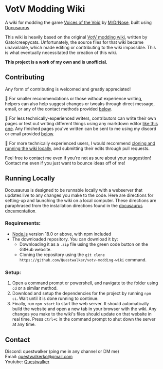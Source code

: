 # VotV Modding Wiki
A wiki for modding the game [Voices of the Void](https://mrdrnose.itch.io/votv) by [MrDrNose](https://mrdrnose.itch.io/), built using [Docusaurus](https://docusaurus.io/).

This wiki is heavily based on the original [VotV modding wiki](https://modding.ariral.space/), written by Gato/creepycats. Unfortunately, the source files for that wiki became unavailable, which made editing or contributing to the wiki impossible. This is what eventually necessitated the creation of this wiki.

**This project is a work of my own and is unofficial.**

## Contributing
Any form of contributing is welcomed and greatly appreciated!

🥉 For smaller recommendations or those without experience writing, helpers can also help suggest changes or tweaks through direct message, email, or any of the contact methods provided [below](#contact).

🥈 For less technically-experienced writers, contributors can write their own pages or test out writing different things using any markdown editor [like this one](https://markdownlivepreview.com/). Any finished pages you've written can be sent to me using my discord or email provided [below](#contact).

🥇 For more technically experienced users, I would recommend [cloning and running the wiki locally](#running-locally), and submitting their edits through pull requests.

Feel free to contact me even if you're not as sure about your suggestion! Contact me even if you just want to bounce ideas off of me!

## Running Locally
Docusaurus is designed to be runnable locally with a webserver that updates live to any changes you make to the code. Here are directions for setting-up and launching the wiki on a local computer. These directions are paraphrased from the installation directions found in the [docusaurus documentation](https://docusaurus.io/docs/installation).

### Requirements:
- [Node.js](https://nodejs.org/en/download) version 18.0 or above, with npm included
- The downloaded repository. You can download it by:
  - Downloading it as a `.zip` file using the green code button on the GitHub website.
  - Cloning the repository using the `git clone https://github.com/Questwalker/votv-modding-wiki` command.

### Setup:
1. Open a command prompt or powershell, and navigate to the folder using `cd` or a similar method.
2. Download and setup the dependencies for the project by running `npm ci`. Wait until it is done running to continue.
3. Finally, run `npm start` to start the web server. It should automatically build the website and open a new tab in your browser with the wiki. Any changes you make to the wiki's files should update on that website in real time. Press `Ctrl+C` in the command prompt to shut down the server at any time.

## Contact
Discord: questwalker (ping me in any channel or DM me)\
Email: [questwalkerko@gmail.com](mailto:questwalkerko@gmail.com)\
Youtube: [Questwalker](https://www.youtube.com/channel/UCTA45ILB7_G_AlH1RfcJWxg)
